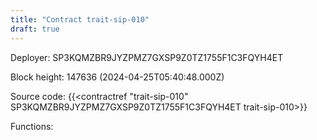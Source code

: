```yaml
---
title: "Contract trait-sip-010"
draft: true
---
```

Deployer: SP3KQMZBR9JYZPMZ7GXSP9Z0TZ1755F1C3FQYH4ET


 



Block height: 147636 (2024-04-25T05:40:48.000Z)

Source code: {{<contractref "trait-sip-010" SP3KQMZBR9JYZPMZ7GXSP9Z0TZ1755F1C3FQYH4ET trait-sip-010>}}

Functions:


